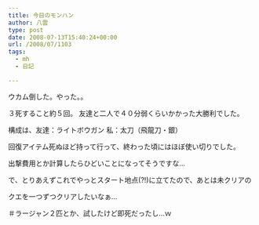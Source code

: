 ```yaml
---
title: 今日のモンハン
author: 八雲
type: post
date: 2008-07-13T15:40:24+00:00
url: /2008/07/1103
tags:
  - mh
  - 日記

---
```

ウカム倒した。やった。。
  
３死すること約５回。 友達と二人で４０分弱くらいかかった大勝利でした。
  
構成は、友達：ライトボウガン 私：太刀（飛龍刀・銀）

回復アイテム死ぬほど持って行って、終わった頃にはほぼ使い切りでした。
  
出撃費用とか計算したらひどいことになってそうですな…

で、とりあえずこれでやっとスタート地点(?!)に立てたので、あとは未クリアの
  
クエを一つずつクリアしたいなぁ…
  
＃ラージャン２匹とか、試したけど即死だったし…ｗ
